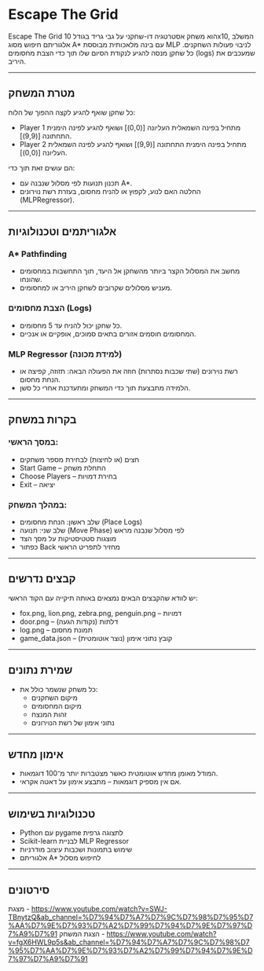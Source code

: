# Escape The Grid

Escape The Grid הוא משחק אסטרטגיה דו-שחקני על גבי גריד בגודל 10x10, המשלב אלגוריתם חיפוש מסוג A* עם בינה מלאכותית מבוססת MLP לניבוי פעולות השחקנים. כל שחקן מנסה להגיע לנקודת הסיום שלו תוך כדי הצבת מחסומים (logs) שמעכבים את היריב.

---

## מטרת המשחק
כל שחקן שואף להגיע לקצה ההפוך של הלוח:
- Player 1 מתחיל בפינה השמאלית העליונה [(0,0)] ושואף להגיע לפינה הימנית התחתונה [(9,9)].
- Player 2 מתחיל בפינה הימנית התחתונה [(9,9)] ושואף להגיע לפינה השמאלית העליונה [(0,0)].

הם עושים זאת תוך כדי:
- תכנון תנועות לפי מסלול שנבנה עם A*.
- החלטה האם לנוע, לקפוץ או להניח מחסום, בעזרת רשת נוירונים (MLPRegressor).

---

## אלגוריתמים וטכנולוגיות

### A* Pathfinding
- מחשב את המסלול הקצר ביותר מהשחקן אל היעד, תוך התחשבות במחסומים שהונחו.
- מעניש מסלולים שקרובים לשחקן היריב או למחסומים.

### הצבת מחסומים (Logs)
- כל שחקן יכול להניח עד 5 מחסומים.
- המחסומים חוסמים אזורים בתאים סמוכים, אופקיים או אנכיים.

### MLP Regressor (למידת מכונה)
- רשת נוירונים (שתי שכבות נסתרות) חוזה את הפעולה הבאה: תזוזה, קפיצה או הנחת מחסום.
- הלמידה מתבצעת תוך כדי המשחק ומתעדכנת אחרי כל סשן.

---

## בקרות במשחק

### במסך הראשי:
- חצים (או לחיצות) לבחירת מספר משחקים
- Start Game – התחלת משחק
- Choose Players – בחירת דמויות
- Exit – יציאה

### במהלך המשחק:
- שלב ראשון: הנחת מחסומים (Place Logs)
- שלב שני: תנועה (Move Phase) לפי מסלול שנבנה מראש
- מוצגות סטטיסטיקות על מסך הצד
- כפתור Back מחזיר לתפריט הראשי

---

## קבצים נדרשים

יש לוודא שהקבצים הבאים נמצאים באותה תיקייה עם הקוד הראשי:

- fox.png, lion.png, zebra.png, penguin.png – דמויות
- door.png – דלתות (נקודות הגעה)
- log.png – תמונת מחסום
- game_data.json – קובץ נתוני אימון (נוצר אוטומטית)

---

## שמירת נתונים
- כל משחק שנשמר כולל את:
  - מיקום השחקנים
  - מיקום המחסומים
  - זהות המנצח
  - נתוני אימון של רשת הנוירונים

---

## אימון מחדש
- המודל מאומן מחדש אוטומטית כאשר מצטברות יותר מ־100 דוגמאות.
- אם אין מספיק דוגמאות – מתבצע אימון על דאטה אקראי.

---

## טכנולוגיות בשימוש
- Python עם pygame לתצוגה גרפית
- Scikit-learn לבניית MLP Regressor
- שימוש בתמונות ושכבות עיצוב מודרניות
- אלגוריתם A* לחיפוש מסלול

---

## סירטונים

מצגת - https://www.youtube.com/watch?v=SWJ-TBnytzQ&ab_channel=%D7%94%D7%A7%D7%9C%D7%98%D7%95%D7%AA%D7%9E%D7%93%D7%A2%D7%99%D7%94%D7%9E%D7%97%D7%A9%D7%91
הצגת המשחק - https://www.youtube.com/watch?v=fgX6HWL9p5s&ab_channel=%D7%94%D7%A7%D7%9C%D7%98%D7%95%D7%AA%D7%9E%D7%93%D7%A2%D7%99%D7%94%D7%9E%D7%97%D7%A9%D7%91


